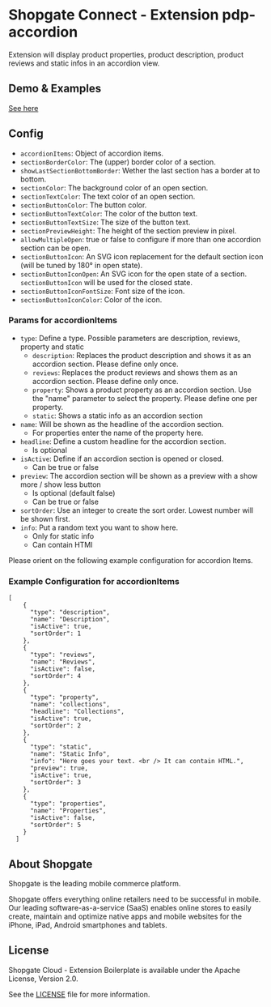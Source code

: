 # Shopgate Connect - Extension pdp-accordion

Extension will display product properties, product description, product reviews and static infos in an accordion view.

## Demo & Examples
[See here](demo/index.md)

## Config

- `accordionItems`: Object of accordion items.
- `sectionBorderColor`: The (upper) border color of a section.
- `showLastSectionBottomBorder`: Wether the last section has a border at to bottom.
- `sectionColor`: The background color of an open section.
- `sectionTextColor`: The text color of an open section.
- `sectionButtonColor`: The button color.
- `sectionButtonTextColor`: The color of the button text.
- `sectionButtonTextSize`: The size of the button text.
- `sectionPreviewHeight`: The height of the section preview in pixel.
- `allowMultipleOpen`: true or false to configure if more than one accordion section can be open.
- `sectionButtonIcon`: An SVG icon replacement for the default section icon (will be tuned by 180° in open state).
- `sectionButtonIconOpen`: An SVG icon for the open state of a section. `sectionButtonIcon` will be used for the closed state.
- `sectionButtonIconFontSize`: Font size of the icon.
- `sectionButtonIconColor`: Color of the icon.

### Params for accordionItems

- `type`: Define a type. Possible parameters are description, reviews, property and static
  - `description`: Replaces the product description and shows it as an accordion section. Please define only once.
  - `reviews`: Replaces the product reviews and shows them as an accordion section. Please define only once.
  - `property`: Shows a product property as an accordion section. Use the "name" parameter to select the property. Please define one per property.
  - `static`: Shows a static info as an accordion section
- `name`: Will be shown as the headline of the accordion section.
  - For properties enter the name of the property here.
- `headline`: Define a custom headline for the accordion section.
  - Is optional
- `isActive`: Define if an accordion section is opened or closed.
  - Can be true or false
- `preview`: The accordion section will be shown as a preview with a show more / show less button
  - Is optional (default false)
  - Can be true or false
- `sortOrder`: Use an integer to create the sort order. Lowest number will be shown first.
- `info`: Put a random text you want to show here.
  - Only for static info
  - Can contain HTMl

Please orient on the following example configuration for accordion Items.

### Example Configuration for accordionItems

```
[
    {
      "type": "description",
      "name": "Description",
      "isActive": true,
      "sortOrder": 1
    },
    {
      "type": "reviews",
      "name": "Reviews",
      "isActive": false,
      "sortOrder": 4
    },
    {
      "type": "property",
      "name": "collections",
      "headline": "Collections",
      "isActive": true,
      "sortOrder": 2
    },
    {
      "type": "static",
      "name": "Static Info",
      "info": "Here goes your text. <br /> It can contain HTML.",
      "preview": true,
      "isActive": true,
      "sortOrder": 3
    },
    {
      "type": "properties",
      "name": "Properties",
      "isActive": false,
      "sortOrder": 5
    }
  ]
```

## About Shopgate

Shopgate is the leading mobile commerce platform.

Shopgate offers everything online retailers need to be successful in mobile. Our leading
software-as-a-service (SaaS) enables online stores to easily create, maintain and optimize native
apps and mobile websites for the iPhone, iPad, Android smartphones and tablets.

## License

Shopgate Cloud - Extension Boilerplate is available under the Apache License, Version 2.0.

See the [LICENSE](./LICENSE) file for more information.
